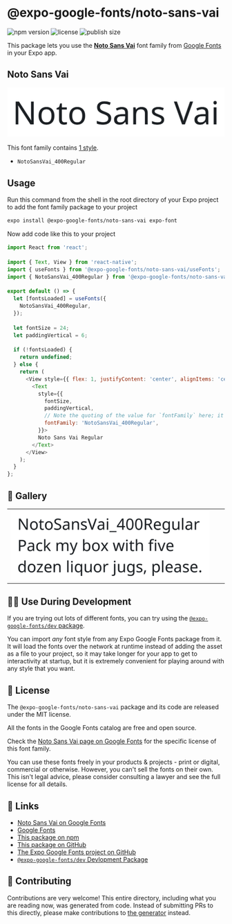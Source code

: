# @expo-google-fonts/noto-sans-vai

![npm version](https://flat.badgen.net/npm/v/@expo-google-fonts/noto-sans-vai)
![license](https://flat.badgen.net/github/license/expo/google-fonts)
![publish size](https://flat.badgen.net/packagephobia/install/@expo-google-fonts/noto-sans-vai)

This package lets you use the [**Noto Sans Vai**](https://fonts.google.com/specimen/Noto+Sans+Vai) font family from [Google Fonts](https://fonts.google.com/) in your Expo app.

## Noto Sans Vai

![Noto Sans Vai](./font-family.png)

This font family contains [1 style](#-gallery).

- `NotoSansVai_400Regular`

## Usage

Run this command from the shell in the root directory of your Expo project to add the font family package to your project
```sh
expo install @expo-google-fonts/noto-sans-vai expo-font
```

Now add code like this to your project
```js
import React from 'react';

import { Text, View } from 'react-native';
import { useFonts } from '@expo-google-fonts/noto-sans-vai/useFonts';
import { NotoSansVai_400Regular } from '@expo-google-fonts/noto-sans-vai/400Regular';

export default () => {
  let [fontsLoaded] = useFonts({
    NotoSansVai_400Regular,
  });

  let fontSize = 24;
  let paddingVertical = 6;

  if (!fontsLoaded) {
    return undefined;
  } else {
    return (
      <View style={{ flex: 1, justifyContent: 'center', alignItems: 'center' }}>
        <Text
          style={{
            fontSize,
            paddingVertical,
            // Note the quoting of the value for `fontFamily` here; it expects a string!
            fontFamily: 'NotoSansVai_400Regular',
          }}>
          Noto Sans Vai Regular
        </Text>
      </View>
    );
  }
};

```

## 🔡 Gallery


||||
|-|-|-|
|![NotoSansVai_400Regular](./NotoSansVai_400Regular.ttf.png)||||


## 👩‍💻 Use During Development

If you are trying out lots of different fonts, you can try using the [`@expo-google-fonts/dev` package](https://github.com/expo/google-fonts/tree/master/font-packages/dev#readme).

You can import *any* font style from any Expo Google Fonts package from it. It will load the fonts
over the network at runtime instead of adding the asset as a file to your project, so it may take longer
for your app to get to interactivity at startup, but it is extremely convenient
for playing around with any style that you want.

## 📖 License

The `@expo-google-fonts/noto-sans-vai` package and its code are released under the MIT license.

All the fonts in the Google Fonts catalog are free and open source.

Check the [Noto Sans Vai page on Google Fonts](https://fonts.google.com/specimen/Noto+Sans+Vai) for the specific license of this font family.

You can use these fonts freely in your products & projects - print or digital, commercial or otherwise. However, you can't sell the fonts on their own. This isn't legal advice, please consider consulting a lawyer and see the full license for all details.

## 🔗 Links

- [Noto Sans Vai on Google Fonts](https://fonts.google.com/specimen/Noto+Sans+Vai)
- [Google Fonts](https://fonts.google.com/)
- [This package on npm](https://www.npmjs.com/package/@expo-google-fonts/noto-sans-vai)
- [This package on GitHub](https://github.com/expo/google-fonts/tree/master/font-packages/noto-sans-vai)
- [The Expo Google Fonts project on GitHub](https://github.com/expo/google-fonts)
- [`@expo-google-fonts/dev` Devlopment Package](https://github.com/expo/google-fonts/tree/master/font-packages/dev)

## 🤝 Contributing

Contributions are very welcome! This entire directory, including what you are reading now, was generated from code. Instead of submitting PRs to this directly, please make contributions to [the generator](https://github.com/expo/google-fonts/tree/master/packages/generator) instead.
